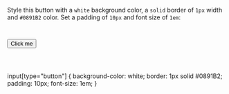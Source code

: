 Style this button with a
`white` background color,
a `solid` border of `1px` width
and
`#0891B2` color. Set a padding
of `10px`
and
font size of `1em`:

<codeblock language="css" type="exercise" testMode="fixedInput">
<code>
<panel language="html">
<input type="button" value="Click me">
</panel>
<panel language="css">

</panel>
</code>

<solution>
input[type="button"] {
  background-color: white;
  border: 1px solid #0891B2;
  padding: 10px;
  font-size: 1em;
}
</solution>
</codeblock>